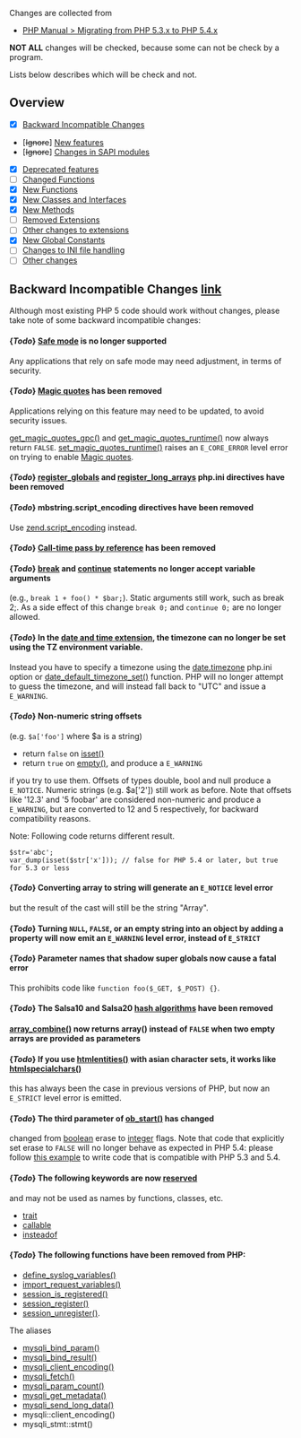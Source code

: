 Changes are collected from
- [PHP Manual > Migrating from PHP 5.3.x to PHP 5.4.x](http://php.net/manual/en/migration54.php)

**NOT ALL** changes will be checked, because some can not be check by a program.

Lists below describes which will be check and not.

## Overview
- [x] [Backward Incompatible Changes](http://php.net/manual/en/migration54.incompatible.php)
- [~~Ignore~~] [New features](http://php.net/manual/en/migration54.new-features.php)
- [~~Ignore~~] [Changes in SAPI modules](http://php.net/manual/en/migration54.sapi.php)
- [x] [Deprecated features](http://php.net/manual/en/migration54.deprecated.php)
- [ ] [Changed Functions](http://php.net/manual/en/migration54.parameters.php)
- [x] [New Functions](http://php.net/manual/en/migration54.functions.php)
- [x] [New Classes and Interfaces](http://php.net/manual/en/migration54.classes.php)
- [x] [New Methods](http://php.net/manual/en/migration54.methods.php)
- [ ] [Removed Extensions](http://php.net/manual/en/migration54.removed-extensions.php)
- [ ] [Other changes to extensions](http://php.net/manual/en/migration54.extensions-other.php)
- [x] [New Global Constants](http://php.net/manual/en/migration54.global-constants.php)
- [ ] [Changes to INI file handling](http://php.net/manual/en/migration54.ini.php)
- [ ] [Other changes](http://php.net/manual/en/migration54.other.php)

## Backward Incompatible Changes [link](http://php.net/manual/en/migration53.incompatible.php)

Although most existing PHP 5 code should work without changes, please take
note of some backward incompatible changes:

#### {*Todo*} [Safe mode](http://php.net/manual/en/features.safe-mode.php) is no longer supported

Any applications that rely on safe mode may need adjustment, in terms of
security.

#### {*Todo*} [Magic quotes](http://php.net/manual/en/security.magicquotes.php) has been removed

Applications relying on this feature may need to be updated, to avoid security
issues.

[get_magic_quotes_gpc()](http://php.net/manual/en/function.get-magic-quotes-gpc.php)
and
[get_magic_quotes_runtime()](http://php.net/manual/en/function.get-magic-quotes-runtime.php)
now always return `FALSE`.
[set_magic_quotes_runtime()](http://php.net/manual/en/function.set-magic-quotes-runtime.php)
raises an `E_CORE_ERROR` level error on trying to enable
[Magic quotes](http://php.net/manual/en/security.magicquotes.php).

#### {*Todo*} [register_globals](http://php.net/manual/en/ini.core.php#ini.register-globals) and [register_long_arrays](http://php.net/manual/en/ini.core.php#ini.register-long-arrays) php.ini directives have been removed

#### {*Todo*} mbstring.script_encoding directives have been removed

Use [zend.script_encoding](http://php.net/manual/en/ini.core.php#ini.zend.script-encoding) instead.

#### {*Todo*} [Call-time pass by reference](http://php.net/manual/en/language.references.pass.php) has been removed

#### {*Todo*} [break](http://php.net/manual/en/control-structures.break.php) and [continue](http://php.net/manual/en/control-structures.continue.php) statements no longer accept variable arguments

(e.g., `break 1 + foo() * $bar;`).  Static arguments still work, such as break
2;. As a side effect of this change `break 0;` and `continue 0;` are no longer
allowed.

#### {*Todo*} In the [date and time extension](http://php.net/manual/en/book.datetime.php), the timezone can no longer be set using the TZ environment variable.

Instead you have to specify a timezone using the
[date.timezone](http://php.net/manual/en/datetime.configuration.php#ini.date.timezone)
php.ini option or
[date_default_timezone_set()](http://php.net/manual/en/function.date-default-timezone-set.php)
function. PHP will no longer attempt to guess the timezone, and will instead
fall back to "UTC" and issue a `E_WARNING`.

#### {*Todo*} Non-numeric string offsets

(e.g. `$a['foo']` where $a is a string)

- return `false` on [isset()](http://php.net/manual/en/function.isset.php)
- return `true` on [empty()](http://php.net/manual/en/function.empty.php), and produce a `E_WARNING`

if you try to use them. Offsets of types double, bool and null produce a
`E_NOTICE`. Numeric strings (e.g. $a['2']) still work as before. Note that
offsets like '12.3' and '5 foobar' are considered non-numeric and produce a
`E_WARNING`, but are converted to 12 and 5 respectively, for backward
compatibility reasons.

Note: Following code returns different result.
```
$str='abc';
var_dump(isset($str['x'])); // false for PHP 5.4 or later, but true for 5.3 or less
```

#### {*Todo*} Converting array to string will generate an `E_NOTICE` level error

but the result of the cast will still be the string "Array".

#### {*Todo*} Turning `NULL`, `FALSE`, or an empty string into an object by adding a property will now emit an `E_WARNING` level error, instead of `E_STRICT`

#### {*Todo*} Parameter names that shadow super globals now cause a fatal error

This prohibits code like `function foo($_GET, $_POST) {}`.

#### {*Todo*} The Salsa10 and Salsa20 [hash algorithms](http://php.net/manual/en/book.hash.php) have been removed

#### [array_combine()](http://php.net/manual/en/function.array-combine.php) now returns array() instead of `FALSE` when two empty arrays are provided as parameters

#### {*Todo*} If you use [htmlentities()](http://php.net/manual/en/function.htmlentities.php) with asian character sets, it works like [htmlspecialchars()](http://php.net/manual/en/function.htmlspecialchars.php)

this has always been the case in previous versions of PHP, but now an
`E_STRICT` level error is emitted.

#### {*Todo*} The third parameter of [ob_start()](http://php.net/manual/en/function.ob-start.php) has changed

changed from [boolean](http://php.net/manual/en/language.types.boolean.php)
erase to [integer](http://php.net/manual/en/language.types.integer.php) flags.
Note that code that explicitly set erase to `FALSE` will no longer behave as
expected in PHP 5.4: please follow [this
example](http://php.net/manual/en/function.ob-start.php#function.ob-start.flags-bc)
to write code that is compatible with PHP 5.3 and 5.4.

#### {*Todo*} The following keywords are now [reserved](http://php.net/manual/en/reserved.php)

and may not be used as names by functions, classes, etc.

- [trait](http://php.net/manual/en/language.oop5.traits.php)
- [callable](http://php.net/manual/en/language.types.callable.php)
- [insteadof](http://php.net/manual/en/language.oop5.traits.php)

#### {*Todo*} The following functions have been removed from PHP:
- [define_syslog_variables()](http://php.net/manual/en/function.define-syslog-variables.php)
- [import_request_variables()](http://php.net/manual/en/function.import-request-variables.php)
- [session_is_registered()](http://php.net/manual/en/function.session-is-registered.php)
- [session_register()](http://php.net/manual/en/function.session-register.php)
- [session_unregister()](http://php.net/manual/en/function.session-unregister.php).

The aliases
- [mysqli_bind_param()](http://php.net/manual/en/function.mysqli-bind-param.php)
- [mysqli_bind_result()](http://php.net/manual/en/function.mysqli-bind-result.php)
- [mysqli_client_encoding()](http://php.net/manual/en/function.mysqli-client-encoding.php)
- [mysqli_fetch()](http://php.net/manual/en/function.mysqli-fetch.php)
- [mysqli_param_count()](http://php.net/manual/en/function.mysqli-param-count.php)
- [mysqli_get_metadata()](http://php.net/manual/en/function.mysqli-get-metadata.php)
- [mysqli_send_long_data()](http://php.net/manual/en/function.mysqli-send-long-data.php)
- mysqli::client_encoding()
- mysqli_stmt::stmt()
